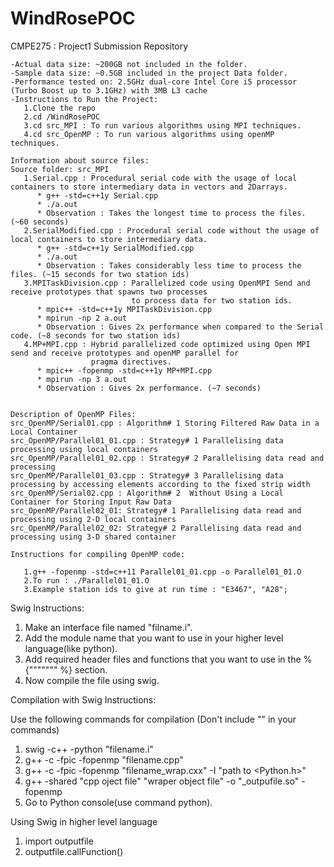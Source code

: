 # WindRosePOC
CMPE275 : Project1 Submission Repository
```
-Actual data size: ~200GB not included in the folder.
-Sample data size: ~0.5GB included in the project Data folder.
-Performance tested on: 2.5GHz dual-core Intel Core i5 processor (Turbo Boost up to 3.1GHz) with 3MB L3 cache
-Instructions to Run the Project:
   1.Clone the repo
   2.cd /WindRosePOC
   3.cd src_MPI : To run various algorithms using MPI techniques.
   4.cd src_OpenMP : To run various algorithms using openMP techniques.
```
```   
Information about source files:
Source folder: src_MPI
   1.Serial.cpp : Procedural serial code with the usage of local containers to store intermediary data in vectors and 2Darrays. 
      * g++ -std=c++1y Serial.cpp
      * ./a.out
      * Observation : Takes the longest time to process the files. (~60 seconds)
   2.SerialModified.cpp : Procedural serial code without the usage of local containers to store intermediary data.
      * g++ -std=c++1y SerialModified.cpp
      * ./a.out
      * Observation : Takes considerably less time to process the files. (~15 seconds for two station ids)
   3.MPITaskDivision.cpp : Parallelized code using OpenMPI Send and receive prototypes that spawns two processes 
                           to process data for two station ids.
      * mpic++ -std=c++1y MPITaskDivision.cpp
      * mpirun -np 2 a.out
      * Observation : Gives 2x performance when compared to the Serial code. (~8 seconds for two station ids)
   4.MP+MPI.cpp : Hybrid parallelized code optimized using Open MPI send and receive prototypes and openMP parallel for 
                  pragma directives.
      * mpic++ -fopenmp -std=c++1y MP+MPI.cpp
      * mpirun -np 3 a.out
      * Observation : Gives 2x performance. (~7 seconds)


Description of OpenMP Files:
src_OpenMP/Serial01.cpp : Algorithm# 1 Storing Filtered Raw Data in a Local Container 
src_OpenMP/Parallel01_01.cpp : Strategy# 1 Parallelising data processing using local containers
src_OpenMP/Parallel01_02.cpp : Strategy# 2 Parallelising data read and processing
src_OpenMP/Parallel01_03.cpp : Strategy# 3 Parallelising data processing by accessing elements according to the fixed strip width
src_OpenMP/Serial02.cpp : Algorithm# 2  Without Using a Local Container for Storing Input Raw Data
src_OpenMP/Parallel02_01: Strategy# 1 Parallelising data read and processing using 2-D local containers
src_OpenMP/Parallel02_02: Strategy# 2 Parallelising data read and processing using 3-D shared container

Instructions for compiling OpenMP code:

   1.g++ -fopenmp -std=c++11 Parallel01_01.cpp -o Parallel01_01.O
   2.To run : ./Parallel01_01.O
   3.Example station ids to give at run time : "E3467", "A28";
```
Swig Instructions:
   
   1. Make an interface file named "filname.i".
   2. Add the module name that you want to use in your higher level language(like python).
   3. Add required header files and functions that you want to use in the %{""""""" %} section.
   4. Now compile the file using swig.
   
Compilation with Swig Instructions:

   Use the following commands for compilation (Don't include "" in your commands)   

   1. swig -c++ -python "filename.i"
   2. g++ -c -fpic -fopenmp "filename.cpp"
   3. g++ -c -fpic -fopenmp "filename_wrap.cxx" -I "path to <Python.h>"
   4. g++ -shared "cpp oject file" "wraper object file" -o "_outpufile.so" -fopenmp
   5. Go to Python console(use command python).
   
Using Swig in higher level language

   1. import outputfile
   2. outputfile.callFunction()
